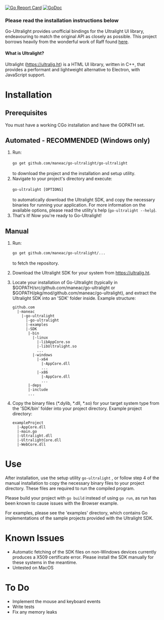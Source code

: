 [![Go Report Card](https://goreportcard.com/badge/github.com/maneac/go-ultralight)](https://goreportcard.com/report/github.com/maneac/go-ultralight)
[![GoDoc](http://godoc.org/github.com/maneac/go-ultralight?status.svg)](http://godoc.org/github.com/maneac/go-ultralight)

### Please read the installation instructions below

Go-Ultralight provides unofficial bindings for the Ultralight UI library, endeavouring to match the original API as closely as possible. This project borrows heavily from the wonderful work of Raff found [here](https://github.com/raff/ultralight-go).

#### What is Ultralight?

Ultralight (https://ultralig.ht) is a HTML UI library, written in C++, that provides a performant and lightweight alternative to Electron, with JavaScript support.

# Installation

## Prerequisites

You must have a working CGo installation and have the GOPATH set.

## Automated - RECOMMENDED (Windows only)

1. Run:<br/><br/> `go get github.com/maneac/go-ultralight/go-ultralight` <br/><br/>to download the project and the installation and setup utility.
2. Navigate to your project's directory and execute:<br/><br/>`go-ultralight [OPTIONS]`<br/><br/>to automatically download the Ultralight SDK, and copy the necessary binaries for running your application. For more information on the available options, please read the utility's help (`go-ultralight --help`).
3. That's it! Now you're ready to Go-Ultralight!

## Manual

1. Run:<br><br>`go get github.com/maneac/go-ultralight/...`<br><br>to fetch the repository.

2. Download the Ultralight SDK for your system from https://ultralig.ht.

3. Locate your installation of Go-Ultralight (typically in $GOPATH/src/github.com/maneac/go-ultralight or $GOPATH/pkg/mod/github.com/maneac/go-ultralight), and extract the Ultralight SDK into an 'SDK' folder inside. Example structure:

   ```
   github.com
     |-maneac
       |-go-ultralight
         |-go-ultralight
         |-examples
         |-SDK
       	  |-bin
       	    |-linux
       	      |-libAppCore.so
       	      |-libUltralight.so
       	      ...
            |-windows
              |-x64
                |-AppCore.dll
                ...
              |-x86
                |-AppCore.dll
                ...
       	  |-deps
       	  |-include
       	  ...
   ```
4. Copy the binary files (*.dylib, *.dll, *.so) for your target system type from the 'SDK/bin' folder into your project directory. Example project directory:
   ```
   exampleProject
     |-AppCore.dll
     |-main.go
     |-Ultralight.dll
     |-UltralightCore.dll
     |-WebCore.dll
   ```
# Use

After installation, use the setup utility `go-ultralight` , or follow step 4 of the manual installation to copy the necessary binary files to your project directory. These files are required to run the compiled program.

Please build your project with `go build` instead of using `go run`, as run has been known to cause issues with the Browser example.

For examples, please see the 'examples' directory, which contains Go implementations of the sample projects provided with the Ultralight SDK.

# Known Issues

+ Automatic fetching of the SDK files on non-Windows devices currently produces a X509 certificate error. Please install the SDK manually for these systems in the meantime.
+ Untested on MacOS

# To Do

- Implement the mouse and keyboard events
- Write tests
- Fix any memory leaks
